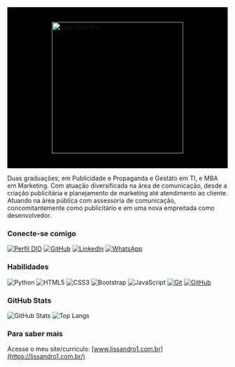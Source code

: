 <div style="background-color: rgb(0, 0, 0)"> 
<br>
<br>
<img style="margin: 0 auto; display:block" alt="logo lissandro" src="https://lissandro1.com.br/img/logo-li-white.svg" width="300"  >
<br>
<br>

</div>


Duas graduações; em Publicidade e Propaganda e Gestãto em TI, e MBA em Marketing. Com atuação diversificada na área de comunicação, desde a criação publicitária e planejamento de marketing até atendimento ao cliente. Atuando na área pública com assessoria de comunicação, concomitantemente como publicitário e em uma nova empreitada como desenvolvedor.

### Conecte-se comigo

[![Perfil DIO](https://img.shields.io/badge/-Meu%20Perfil%20na%20DIO-000?style=for-the-badge)](https://web.dio.me/users/lissandro1?tab=achievements)
[![GitHub](https://img.shields.io/badge/GitHub-100000?style=for-the-badge&logo=github&logoColor=white)](https://github.com/lissandro1)
[![LinkedIn](https://img.shields.io/badge/-LinkedIn-000?style=for-the-badge&logo=linkedin&logoColor=30A3DC)](https://www.linkedin.com/in/lissandro-ijanc-64437117b/)
[![WhatsApp](https://img.shields.io/badge/WhatsApp-000?style=for-the-badge&logo=whatsapp&logoColor=white)](https://wa.me/5534991640940)

### Habilidades

![Python](https://img.shields.io/badge/python-000?style=for-the-badge&logo=python&logoColor=ffdd54)
![HTML5](https://img.shields.io/badge/HTML-000?style=for-the-badge&logo=html5&logoColor=30A3DC)
![CSS3](https://img.shields.io/badge/CSS3-000?style=for-the-badge&logo=css3&logoColor=E94D5F)
![Bootstrap](https://img.shields.io/badge/-boostrap-0D1117?style=for-the-badge&logo=bootstrap&labelColor=0D1117)
![JavaScript](https://img.shields.io/badge/JavaScript-000?style=for-the-badge&logo=javascript&logoColor=30A3DC)
[![Git](https://img.shields.io/badge/Git-000?style=for-the-badge&logo=git&logoColor=E94D5F)](https://git-scm.com/doc)
[![GitHub](https://img.shields.io/badge/GitHub-000?style=for-the-badge&logo=github&logoColor=30A3DC)](https://docs.github.com/)

### GitHub Stats

![GitHub Stats](https://github-readme-stats.vercel.app/api?username=lissandro1&theme=transparent&bg_color=000&border_color=30A3DC&show_icons=true&icon_color=30A3DC&title_color=E94D5F&text_color=FFF)
![Top Langs](https://github-readme-stats-git-masterrstaa-rickstaa.vercel.app/api/top-langs/?username=lissandro1&layout=compact&bg_color=000&border_color=30A3DC&title_color=E94D5F&text_color=FFF)

### Para saber mais

Acesse o meu site/currículo: [www.lissandro1.com.br](https://lissandro1.com.br/)
